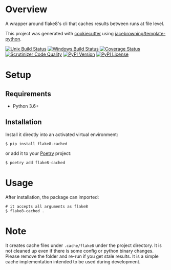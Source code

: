 # Overview

A wrapper around flake8's cli that caches results between runs at file level.

This project was generated with [cookiecutter](https://github.com/audreyr/cookiecutter) using [jacebrowning/template-python](https://github.com/jacebrowning/template-python).

[![Unix Build Status](https://img.shields.io/travis/com/jnoortheen/flake8-cached.svg?label=unix)](https://travis-ci.com/jnoortheen/flake8-cached)
[![Windows Build Status](https://img.shields.io/appveyor/ci/jnoortheen/flake8-cached.svg?label=windows)](https://ci.appveyor.com/project/jnoortheen/flake8-cached)
[![Coverage Status](https://img.shields.io/coveralls/jnoortheen/flake8-cached.svg)](https://coveralls.io/r/jnoortheen/flake8-cached)
[![Scrutinizer Code Quality](https://img.shields.io/scrutinizer/g/jnoortheen/flake8-cached.svg)](https://scrutinizer-ci.com/g/jnoortheen/flake8-cached)
[![PyPI Version](https://img.shields.io/pypi/v/flake8-cached.svg)](https://pypi.org/project/flake8-cached)
[![PyPI License](https://img.shields.io/pypi/l/flake8-cached.svg)](https://pypi.org/project/flake8-cached)

# Setup

## Requirements

* Python 3.6+

## Installation

Install it directly into an activated virtual environment:

```text
$ pip install flake8-cached
```

or add it to your [Poetry](https://poetry.eustace.io/) project:

```text
$ poetry add flake8-cached
```

# Usage

After installation, the package can imported:

```shell
# it accepts all arguments as flake8
$ flake8-cached .
```

# Note

It creates cache files under `.cache/flake8` under the project directory. 
It is not cleaned up even if there is some config or python binary changes. 
Please remove the folder and re-run if you get stale results.
It is a simple cache implementation intended to be used during development.
